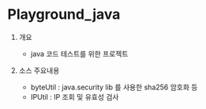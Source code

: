 # Playground_java

1. 개요
   - java 코드 테스트를 위한 프로젝트
     
2. 소스 주요내용
   - byteUtil : java.security lib 를 사용한 sha256 암호화 등
   - IPUtil : IP 조회 및 유효성 검사 
  
